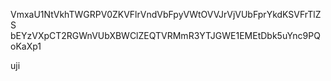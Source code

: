 VmxaU1NtVkhTWGRPV0ZKVFlrVndVbFpyVWtOVVJrVjVUbFprYkdKSVFrTlZS
bEYzVXpCT2RGWnVUbXBWClZEQTVRMmR3YTJGWE1EMEtDbk5uYnc9PQoKaXp1

uji